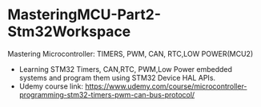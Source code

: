 # MasteringMCU-Part2-Stm32Workspace
 Mastering Microcontroller: TIMERS, PWM, CAN, RTC,LOW POWER(MCU2)
 
 - Learning STM32 Timers, CAN,RTC, PWM,Low Power embedded systems and program them 
 using STM32 Device HAL APIs.
 - Udemy course link: https://www.udemy.com/course/microcontroller-programming-stm32-timers-pwm-can-bus-protocol/
